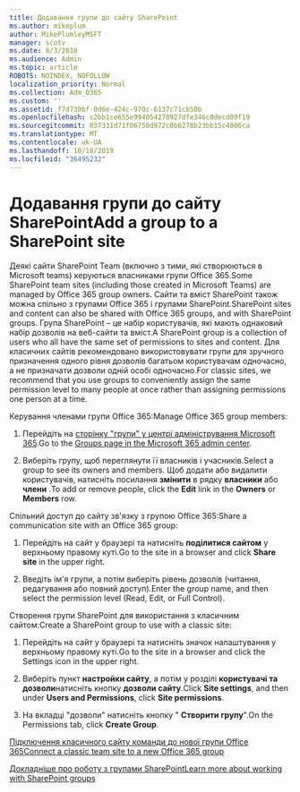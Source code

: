 ```yaml
---
title: Додавання групи до сайту SharePoint
ms.author: mikeplum
author: MikePlumleyMSFT
manager: scotv
ms.date: 8/3/2018
ms.audience: Admin
ms.topic: article
ROBOTS: NOINDEX, NOFOLLOW
localization_priority: Normal
ms.collection: Adm_O365
ms.custom: ''
ms.assetid: f7d730bf-0d6e-424c-970c-6137c71cb50b
ms.openlocfilehash: c2bb1ce655e994054278927dfe346c0decd09f19
ms.sourcegitcommit: 037331d71f06750d972c0b6278b23bb15c4806ca
ms.translationtype: MT
ms.contentlocale: uk-UA
ms.lasthandoff: 10/18/2019
ms.locfileid: "36495232"
---
```

# <a name="add-a-group-to-a-sharepoint-site"></a><span data-ttu-id="6779a-102">Додавання групи до сайту SharePoint</span><span class="sxs-lookup"><span data-stu-id="6779a-102">Add a group to a SharePoint site</span></span>

<span data-ttu-id="6779a-103">Деякі сайти SharePoint Team (включно з тими, які створюються в Microsoft teams) керуються власниками групи Office 365.</span><span class="sxs-lookup"><span data-stu-id="6779a-103">Some SharePoint team sites (including those created in Microsoft Teams) are managed by Office 365 group owners.</span></span> <span data-ttu-id="6779a-104">Сайти та вміст SharePoint також можна спільно з групами Office 365 і групами SharePoint.</span><span class="sxs-lookup"><span data-stu-id="6779a-104">SharePoint sites and content can also be shared with Office 365 groups, and with SharePoint groups.</span></span> <span data-ttu-id="6779a-105">Група SharePoint – це набір користувачів, які мають однаковий набір дозволів на веб-сайти та вміст.</span><span class="sxs-lookup"><span data-stu-id="6779a-105">A SharePoint group is a collection of users who all have the same set of permissions to sites and content.</span></span> <span data-ttu-id="6779a-106">Для класичних сайтів рекомендовано використовувати групи для зручного призначення одного рівня дозволів багатьом користувачам одночасно, а не призначати дозволи одній особі одночасно.</span><span class="sxs-lookup"><span data-stu-id="6779a-106">For classic sites, we recommend that you use groups to conveniently assign the same permission level to many people at once rather than assigning permissions one person at a time.</span></span>
  
<span data-ttu-id="6779a-107">Керування членами групи Office 365:</span><span class="sxs-lookup"><span data-stu-id="6779a-107">Manage Office 365 group members:</span></span>
  
1. <span data-ttu-id="6779a-108">Перейдіть на [сторінку "групи" у центрі адміністрування Microsoft 365](https://portal.office.com/adminportal/home#/groups).</span><span class="sxs-lookup"><span data-stu-id="6779a-108">Go to the [Groups page in the Microsoft 365 admin center](https://portal.office.com/adminportal/home#/groups).</span></span>
    
2. <span data-ttu-id="6779a-109">Виберіть групу, щоб переглянути її власників і учасників.</span><span class="sxs-lookup"><span data-stu-id="6779a-109">Select a group to see its owners and members.</span></span> <span data-ttu-id="6779a-110">Щоб додати або видалити користувачів, натисніть посилання **змінити** в рядку **власники** або **члени** .</span><span class="sxs-lookup"><span data-stu-id="6779a-110">To add or remove people, click the **Edit** link in the **Owners** or **Members** row.</span></span> 
    
<span data-ttu-id="6779a-111">Спільний доступ до сайту зв'язку з групою Office 365:</span><span class="sxs-lookup"><span data-stu-id="6779a-111">Share a communication site with an Office 365 group:</span></span>
  
1. <span data-ttu-id="6779a-112">Перейдіть на сайт у браузері та натисніть **поділитися сайтом** у верхньому правому куті.</span><span class="sxs-lookup"><span data-stu-id="6779a-112">Go to the site in a browser and click **Share site** in the upper right.</span></span> 
    
2. <span data-ttu-id="6779a-113">Введіть ім'я групи, а потім виберіть рівень дозволів (читання, редагування або повний доступ).</span><span class="sxs-lookup"><span data-stu-id="6779a-113">Enter the group name, and then select the permission level (Read, Edit, or Full Control).</span></span>
    
<span data-ttu-id="6779a-114">Створення групи SharePoint для використання з класичним сайтом:</span><span class="sxs-lookup"><span data-stu-id="6779a-114">Create a SharePoint group to use with a classic site:</span></span>
  
1. <span data-ttu-id="6779a-115">Перейдіть на сайт у браузері та натисніть значок налаштування у верхньому правому куті.</span><span class="sxs-lookup"><span data-stu-id="6779a-115">Go to the site in a browser and click the Settings icon in the upper right.</span></span>
    
2. <span data-ttu-id="6779a-116">Виберіть пункт **настройки сайту**, а потім у розділі **користувачі та дозволи**натисніть кнопку **дозволи сайту**.</span><span class="sxs-lookup"><span data-stu-id="6779a-116">Click **Site settings**, and then under **Users and Permissions**, click **Site permissions**.</span></span>
    
3. <span data-ttu-id="6779a-117">На вкладці "дозволи" натисніть кнопку " **Створити групу**".</span><span class="sxs-lookup"><span data-stu-id="6779a-117">On the Permissions tab, click **Create Group**.</span></span>
    
[<span data-ttu-id="6779a-118">Підключення класичного сайту команди до нової групи Office 365</span><span class="sxs-lookup"><span data-stu-id="6779a-118">Connect a classic team site to a new Office 365 group</span></span>](https://go.microsoft.com/fwlink/?linkid=2008654)
  
[<span data-ttu-id="6779a-119">Докладніше про роботу з групами SharePoint</span><span class="sxs-lookup"><span data-stu-id="6779a-119">Learn more about working with SharePoint groups</span></span>](https://go.microsoft.com/fwlink/?linkid=874658)
  

